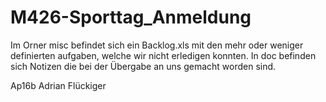 # M426-Sporttag_Anmeldung

Im Orner misc befindet sich ein Backlog.xls mit den mehr oder weniger definierten aufgaben, welche wir nicht erledigen konnten.
In doc befinden sich Notizen die bei der Übergabe an uns gemacht worden sind. 

Ap16b
Adrian Flückiger